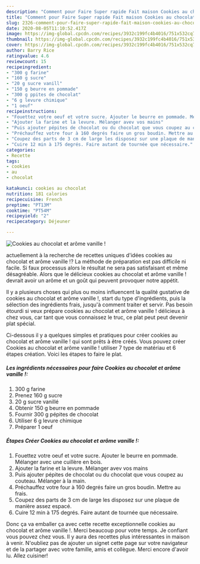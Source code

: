 ```yaml
---
description: "Comment pour Faire Super rapide Fait maison Cookies au chocolat et arôme vanille !"
title: "Comment pour Faire Super rapide Fait maison Cookies au chocolat et arôme vanille !"
slug: 2326-comment-pour-faire-super-rapide-fait-maison-cookies-au-chocolat-et-arome-vanille
date: 2020-08-05T11:10:52.417Z
image: https://img-global.cpcdn.com/recipes/3932c199fc4b4016/751x532cq70/cookies-au-chocolat-et-arome-vanille-photo-principale-de-la-recette.jpg
thumbnail: https://img-global.cpcdn.com/recipes/3932c199fc4b4016/751x532cq70/cookies-au-chocolat-et-arome-vanille-photo-principale-de-la-recette.jpg
cover: https://img-global.cpcdn.com/recipes/3932c199fc4b4016/751x532cq70/cookies-au-chocolat-et-arome-vanille-photo-principale-de-la-recette.jpg
author: Barry Rice
ratingvalue: 4.6
reviewcount: 15
recipeingredient:
- "300 g farine"
- "160 g sucre"
- "20 g sucre vanill"
- "150 g beurre en pommade"
- "300 g ppites de chocolat"
- "6 g levure chimique"
- "1 oeuf"
recipeinstructions:
- "Fouettez votre oeuf et votre sucre. Ajouter le beurre en pommade. Mélanger avec une cuillère en bois."
- "Ajouter la farine et la levure. Mélanger avev vos mains"
- "Puis ajouter pépites de chocolat ou du chocolat que vous coupez au couteau. Mélanger à la main."
- "Préchauffez votre four à 160 degrés faire un gros boudin. Mettre au frais."
- "Coupez des parts de 3 cm de large les disposez sur une plaque de manière assez espacé."
- "Cuire 12 min à 175 degrés. Faire autant de tournée que nécessaire."
categories:
- Recette
tags:
- cookies
- au
- chocolat

katakunci: cookies au chocolat 
nutrition: 181 calories
recipecuisine: French
preptime: "PT13M"
cooktime: "PT54M"
recipeyield: "2"
recipecategory: Déjeuner

---
```



![Cookies au chocolat et arôme vanille !](https://img-global.cpcdn.com/recipes/3932c199fc4b4016/751x532cq70/cookies-au-chocolat-et-arome-vanille-photo-principale-de-la-recette.jpg)

actuellement à la recherche de recettes uniques d'idées cookies au chocolat et arôme vanille !? La méthode de préparation est pas difficile ni facile. Si faux processus alors le résultat ne sera pas satisfaisant et même désagréable. Alors que le délicieux cookies au chocolat et arôme vanille ! devrait avoir un arôme et un goût qui peuvent provoquer notre appétit.

Il y a plusieurs choses qui plus ou moins influencent la qualité gustative de cookies au chocolat et arôme vanille !, start du type d'ingrédients, puis la sélection des ingrédients frais, jusqu'à comment traiter et servir. Pas besoin étourdi si veux prépare cookies au chocolat et arôme vanille ! délicieux à chez vous, car tant que vous connaissez le truc, ce plat peut peut devenir plat spécial.




Ci-dessous il y a quelques simples et pratiques pour créer cookies au chocolat et arôme vanille ! qui sont prêts à être créés. Vous pouvez créer Cookies au chocolat et arôme vanille ! utiliser 7 type de matériau et 6 étapes création. Voici les étapes to faire le plat.

<!--inarticleads1-->

##### Les ingrédients nécessaires pour faire Cookies au chocolat et arôme vanille !:

1.  300 g farine
1. Prenez 160 g sucre
1.  20 g sucre vanillé
1. Obtenir 150 g beurre en pommade
1. Fournir 300 g pépites de chocolat
1. Utiliser 6 g levure chimique
1. Préparer 1 oeuf




<!--inarticleads2-->

##### Étapes Créer Cookies au chocolat et arôme vanille !:

1. Fouettez votre oeuf et votre sucre. Ajouter le beurre en pommade. Mélanger avec une cuillère en bois.
1. Ajouter la farine et la levure. Mélanger avev vos mains
1. Puis ajouter pépites de chocolat ou du chocolat que vous coupez au couteau. Mélanger à la main.
1. Préchauffez votre four à 160 degrés faire un gros boudin. Mettre au frais.
1. Coupez des parts de 3 cm de large les disposez sur une plaque de manière assez espacé.
1. Cuire 12 min à 175 degrés. Faire autant de tournée que nécessaire.





Donc ça va emballer ça avec cette recette exceptionnelle cookies au chocolat et arôme vanille !. Merci beaucoup pour votre temps. Je confiant vous pouvez chez vous. Il y aura des recettes plus  intéressantes in maison à venir. N'oubliez pas de ajouter un signet cette page sur votre navigateur et de la partager avec votre famille, amis et collègue. Merci encore d'avoir lu. Allez cuisiner!

